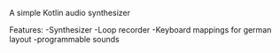 A simple Kotlin audio synthesizer

Features:
-Synthesizer
-Loop recorder
-Keyboard mappings for german layout
-programmable sounds
